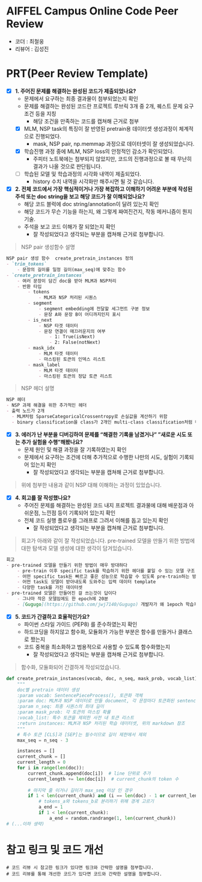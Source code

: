 # AIFFEL Campus Online Code Peer Review
- 코더 : 최철웅
- 리뷰어 : 김성진


# PRT(Peer Review Template)
- [x]  **1. 주어진 문제를 해결하는 완성된 코드가 제출되었나요?**
    - 문제에서 요구하는 최종 결과물이 첨부되었는지 확인
    - 문제를 해결하는 완성된 코드란 프로젝트 루브릭 3개 중 2개, 
      퀘스트 문제 요구조건 등을 지칭
        - 해당 조건을 만족하는 코드를 캡쳐해 근거로 첨부
    - [x] MLM, NSP task의 특징이 잘 반영된 pretrain용 데이터셋 생성과정이 체계적으로 진행되었다.
        - mask, NSP pair, np.memmap 과정으로 데이터셋이 잘 생성되었습니다.
    - [x] 학습진행 과정 중에 MLM, NSP loss의 안정적인 감소가 확인되었다.
        - 주피터 노트북에는 첨부되지 않았지만, 코드의 진행과정으로 볼 때 무난히 결과가 나올 것으로 판단됩니다.
    - [ ] 학습된 모델 및 학습과정의 시각화 내역이 제출되었다.
        - history 수치 내역을 시각화만 해주시면 될 것 같습니다.
    
- [x]  **2. 전체 코드에서 가장 핵심적이거나 가장 복잡하고 이해하기 어려운 부분에 작성된 
  주석 또는 doc string을 보고 해당 코드가 잘 이해되었나요?**
    - 해당 코드 블럭에 doc string/annotation이 달려 있는지 확인
    - 해당 코드가 무슨 기능을 하는지, 왜 그렇게 짜여진건지, 작동 메커니즘이 뭔지 기술.
    - 주석을 보고 코드 이해가 잘 되었는지 확인
        - 잘 작성되었다고 생각되는 부분을 캡쳐해 근거로 첨부합니다.

> NSP pair 생성함수 설명
```markdown
NSP pair 생성 함수  create_pretrain_instances 정의
- `trim_tokens`
    - 문장의 길이를 일정 길이(max_seq)에 맞추는 함수
- `create_pretrain_instances`
    - 여러 문장이 담긴 doc을 받아 MLM과 NSP처리
    - 반환 타입
        - tokens
            - MLM과 NSP 처리된 시퀀스
        - segment
            - segment embedding에 전달할 세그먼트 구분 정보
            - 문장 A와 문장 B이 어디까지인지 표시
        - is_next
            - NSP 타겟 데이터
            - 문장 연결이 매끄러운지의 여부
                - 1: True(isNext)
                - 2: False(notNext)
        - mask_idx
            - MLM 타겟 데이터
            - 마스킹된 토큰의 인덱스 리스트
        - mask_label
            - MLM 타겟 데이터
            - 마스킹된 토큰의 정답 토큰 리스트
```


> NSP 헤더 설명
```markdown
NSP 헤더
- NSP 과제 해결을 위한 추가적인 헤더
- 출력 노드가 2개
  - MLM처럼 SparseCategoricalCrossentropy로 손실값을 계산하기 위함
  - binary classification을 class가 2개인 multi-class classification처럼 바꾼 것
```

- [x]  **3. 에러가 난 부분을 디버깅하여 문제를 “해결한 기록을 남겼거나” 
  ”새로운 시도 또는 추가 실험을 수행”해봤나요?**
    - 문제 원인 및 해결 과정을 잘 기록하였는지 확인
    - 문제에서 요구하는 조건에 더해 추가적으로 수행한 나만의 시도, 
      실험이 기록되어 있는지 확인
        - 잘 작성되었다고 생각되는 부분을 캡쳐해 근거로 첨부합니다.

> 위에 첨부한 내용과 같이 NSP 대해 이해하는 과정이 있었습니다.
  
- [x]  **4. 회고를 잘 작성했나요?**
    - 주어진 문제를 해결하는 완성된 코드 내지 프로젝트 결과물에 대해
    배운점과 아쉬운점, 느낀점 등이 기록되어 있는지 확인
    - 전체 코드 실행 플로우를 그래프로 그려서 이해를 돕고 있는지 확인
        - 잘 작성되었다고 생각되는 부분을 캡쳐해 근거로 첨부합니다.

> 회고가 아래와 같이 잘 작성되었습니다.
> pre-trained 모델을 만들기 위한 방법에 대한 탐색과 모델 생성에 대한 생각이 담겨있습니다.

```markdown
회고
- pre-trained 모델을 만들기 위한 방법이 매우 방대하다
    - pre-train 이후 specific task를 학습하기 위한 헤더를 붙일 수 있는 모델 구조
    - 어떤 specific task든 빠르고 좋은 성능으로 학습할 수 있도록 pre-train하는 방법
    - 어떤 task도 모델이 받아내도록 도와주는 입력 데이터 template
    - 다양한 task를 가진 데이터셋
- pre-trained 모델은 만들어진 걸 쓰는것이 답이다
    - 그나마 작은 모델임에도 한 epoch에 20분
    - [Gugugo](https://github.com/jwj7140/Gugugo) 개발자가 왜 1epoch 학습후 결과를 올렸는지 이해하게됨
```
    
- [x]  **5. 코드가 간결하고 효율적인가요?**
    - 파이썬 스타일 가이드 (PEP8) 를 준수하였는지 확인
    - 하드코딩을 하지않고 함수화, 모듈화가 가능한 부분은 함수를 만들거나 클래스로 짰는지
    - 코드 중복을 최소화하고 범용적으로 사용할 수 있도록 함수화했는지
        - 잘 작성되었다고 생각되는 부분을 캡쳐해 근거로 첨부합니다.

> 함수화, 모듈화되어 간결하게 작성되었습니다.
```python
def create_pretrain_instances(vocab, doc, n_seq, mask_prob, vocab_list):
    """
    doc별 pretrain 데이터 생성
    :param vocab: SentencePieceProcess(), 토큰화 객체
    :param doc: MLM과 NSP 데이터로 만들 document, 각 문장마다 토큰화된 sentence 리스트
    :param n_seq: 최종 시퀀스의 최대 길이
    :param mask_prob: 각 토큰의 마스킹 확률
    :vocab_list: 특수 토큰을 제외한 사전 내 토큰 리스트
    :return instances: MLM과 NSP 처리된 학습 데이터셋, 위의 markdown 참조
    """
    # 특수 토큰 [CLS]과 [SEP]는 필수이므로 길이 제한에서 제외
    max_seq = n_seq - 3

    instances = []
    current_chunk = []
    current_length = 0
    for i in range(len(doc)):
        current_chunk.append(doc[i])  # line 단위로 추가
        current_length += len(doc[i])  # current_chunk의 token 수
        
        # 마지막 줄 이거나 길이가 max_seq 이상 인 경우
        if 1 < len(current_chunk) and (i == len(doc) - 1 or current_length >= max_seq):  
            # tokens_a와 tokens_b로 분리하기 위해 경계 고르기
            a_end = 1
            if 1 < len(current_chunk):
                a_end = random.randrange(1, len(current_chunk))
# (...이하 생략)
```

# 참고 링크 및 코드 개선
```
# 코드 리뷰 시 참고한 링크가 있다면 링크와 간략한 설명을 첨부합니다.
# 코드 리뷰를 통해 개선한 코드가 있다면 코드와 간략한 설명을 첨부합니다.
```